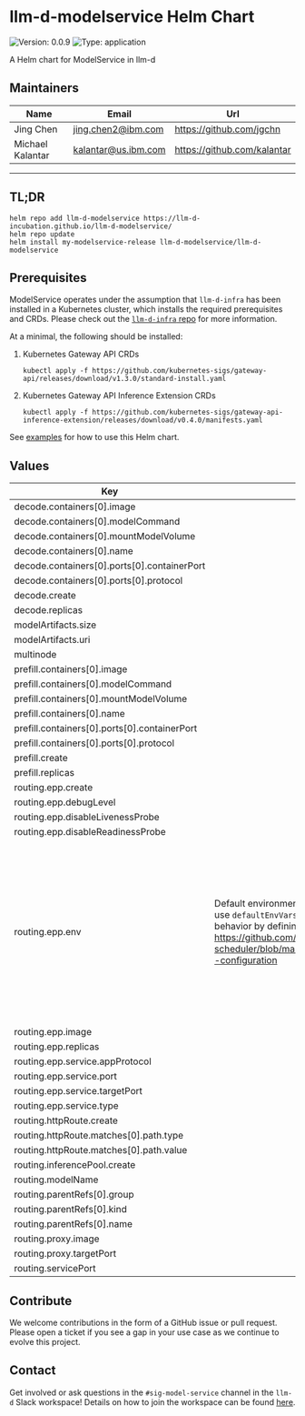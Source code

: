
# llm-d-modelservice Helm Chart

![Version: 0.0.9](https://img.shields.io/badge/Version-0.0.9-informational?style=flat-square)
![Type: application](https://img.shields.io/badge/Type-application-informational?style=flat-square)

A Helm chart for ModelService in llm-d

## Maintainers

| Name | Email | Url |
| ---- | ------ | --- |
| Jing Chen | <jing.chen2@ibm.com> | <https://github.com/jgchn> |
| Michael Kalantar | <kalantar@us.ibm.com> | <https://github.com/kalantar> |

---

## TL;DR

```console
helm repo add llm-d-modelservice https://llm-d-incubation.github.io/llm-d-modelservice/
helm repo update
helm install my-modelservice-release llm-d-modelservice/llm-d-modelservice
```

## Prerequisites

ModelService operates under the assumption that `llm-d-infra` has been installed in a Kubernetes cluster, which installs the required prerequisites and CRDs. Please check out the [`llm-d-infra` repo](https://github.com/llm-d-incubation/llm-d-infra/) for more information.

At a minimal, the following should be installed:
1. Kubernetes Gateway API CRDs

    ```
    kubectl apply -f https://github.com/kubernetes-sigs/gateway-api/releases/download/v1.3.0/standard-install.yaml
    ```

2. Kubernetes Gateway API Inference Extension CRDs

    ```
    kubectl apply -f https://github.com/kubernetes-sigs/gateway-api-inference-extension/releases/download/v0.4.0/manifests.yaml

    ```

See [examples](/examples) for how to use this Helm chart.

## Values

| Key | Description | Type | Default |
|-----|-------------|------|---------|
| decode.containers[0].image |  | string | `"ghcr.io/llm-d/llm-d-inference-sim:0.0.4"` |
| decode.containers[0].modelCommand |  | string | `"imageDefault"` |
| decode.containers[0].mountModelVolume |  | bool | `true` |
| decode.containers[0].name |  | string | `"vllm"` |
| decode.containers[0].ports[0].containerPort |  | int | `5557` |
| decode.containers[0].ports[0].protocol |  | string | `"TCP"` |
| decode.create |  | bool | `true` |
| decode.replicas |  | int | `1` |
| modelArtifacts.size |  | string | `"5Mi"` |
| modelArtifacts.uri |  | string | `"hf://random/modelid"` |
| multinode |  | bool | `false` |
| prefill.containers[0].image |  | string | `"ghcr.io/llm-d/llm-d-inference-sim:0.0.4"` |
| prefill.containers[0].modelCommand |  | string | `"imageDefault"` |
| prefill.containers[0].mountModelVolume |  | bool | `true` |
| prefill.containers[0].name |  | string | `"vllm"` |
| prefill.containers[0].ports[0].containerPort |  | int | `5557` |
| prefill.containers[0].ports[0].protocol |  | string | `"TCP"` |
| prefill.create |  | bool | `true` |
| prefill.replicas |  | int | `1` |
| routing.epp.create |  | bool | `true` |
| routing.epp.debugLevel |  | int | `4` |
| routing.epp.disableLivenessProbe |  | bool | `false` |
| routing.epp.disableReadinessProbe |  | bool | `false` |
| routing.epp.env | Default environment variables for endpoint picker, use `defaultEnvVarsOverride` to override default behavior by defining the same variable again. Ref: https://github.com/llm-d/llm-d-inference-scheduler/blob/main/docs/architecture.md#scorers--configuration | list | `[{"name":"ENABLE_KVCACHE_AWARE_SCORER","value":"false"},{"name":"ENABLE_LOAD_AWARE_SCORER","value":"true"},{"name":"ENABLE_PREFIX_AWARE_SCORER","value":"true"},{"name":"ENABLE_SESSION_AWARE_SCORER","value":"false"},{"name":"KVCACHE_AWARE_SCORER_WEIGHT","value":"1"},{"name":"KVCACHE_INDEXER_REDIS_ADDR"},{"name":"LOAD_AWARE_SCORER_WEIGHT","value":"1"},{"name":"PD_ENABLED","value":"false"},{"name":"PD_PROMPT_LEN_THRESHOLD","value":"10"},{"name":"PREFILL_ENABLE_KVCACHE_AWARE_SCORER","value":"false"},{"name":"PREFILL_ENABLE_LOAD_AWARE_SCORER","value":"false"},{"name":"PREFILL_ENABLE_PREFIX_AWARE_SCORER","value":"false"},{"name":"PREFILL_ENABLE_SESSION_AWARE_SCORER","value":"false"},{"name":"PREFILL_KVCACHE_AWARE_SCORER_WEIGHT","value":"1"},{"name":"PREFILL_KVCACHE_INDEXER_REDIS_ADDR"},{"name":"PREFILL_LOAD_AWARE_SCORER_WEIGHT","value":"1"},{"name":"PREFILL_PREFIX_AWARE_SCORER_WEIGHT","value":"1"},{"name":"PREFILL_SESSION_AWARE_SCORER_WEIGHT","value":"1"},{"name":"PREFIX_AWARE_SCORER_WEIGHT","value":"2"},{"name":"SESSION_AWARE_SCORER_WEIGHT","value":"1"}]` |
| routing.epp.image |  | string | `"ghcr.io/llm-d/llm-d-inference-scheduler:0.0.3"` |
| routing.epp.replicas |  | int | `1` |
| routing.epp.service.appProtocol |  | string | `"http2"` |
| routing.epp.service.port |  | int | `9002` |
| routing.epp.service.targetPort |  | int | `9002` |
| routing.epp.service.type |  | string | `"ClusterIP"` |
| routing.httpRoute.create |  | bool | `true` |
| routing.httpRoute.matches[0].path.type |  | string | `"PathPrefix"` |
| routing.httpRoute.matches[0].path.value |  | string | `"/"` |
| routing.inferencePool.create |  | bool | `true` |
| routing.modelName |  | string | `"random/modelId"` |
| routing.parentRefs[0].group |  | string | `"gateway.networking.k8s.io"` |
| routing.parentRefs[0].kind |  | string | `"Gateway"` |
| routing.parentRefs[0].name |  | string | `"inference-gateway"` |
| routing.proxy.image |  | string | `"ghcr.io/llm-d/llm-d-routing-sidecar:0.0.6"` |
| routing.proxy.targetPort |  | int | `8200` |
| routing.servicePort |  | int | `8000` |

## Contribute

We welcome contributions in the form of a GitHub issue or pull request. Please open a ticket if you see a gap in your use case as we continue to evolve this project.

## Contact
Get involved or ask questions in the `#sig-model-service` channel in the `llm-d` Slack workspace! Details on how to join the workspace can be found [here](https://github.com/llm-d/llm-d?tab=readme-ov-file#contribute).
